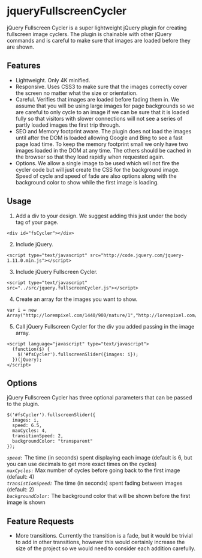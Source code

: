 # jqueryFullscreenCycler

jQuery Fullscreen Cycler is a super lightweight jQuery plugin for creating fullscreen image cyclers.  The plugin is chainable with other jQuery commands and is careful to make sure that images are loaded before they are shown.

## Features
* Lightweight. Only 4K minified.
* Responsive.  Uses CSS3 to make sure that the images correctly cover the screen no matter what the size or orientation.
* Careful.  Verifies that images are loaded before fading them in.  We assume that you will be using large images for page backgrounds so we are careful to only cycle to an image if we can be sure that it is loaded fully so that visitors with slower connections will not see a series of partly loaded images the first trip through.
* SEO and Memory footprint aware.  The plugin does not load the images until after the DOM is loaded allowing Google and Bing to see a fast page load time.  To keep the memory footprint small we only have two images loaded in the DOM at any time.  The others should be cached in the browser so that they load rapidly when requested again.
* Options.  We allow a single image to be used which will not fire the cycler code but will just create the CSS for the background image.  Speed of cycle and speed of fade are also options along with the background color to show while the first image is loading.

## Usage
1. Add a div to your design.  We suggest adding this just under the body tag of your page.
```
<div id="fsCycler"></div>
```

2. Include jQuery.
```
<script type="text/javascript" src="http://code.jquery.com/jquery-1.11.0.min.js"></script>
```

3. Include jQuery Fullscreen Cycler.
```
<script type="text/javascript" src="../src/jquery.fullscreenCycler.js"></script>
```

4. Create an array for the images you want to show.
```
var i = new Array("http://lorempixel.com/1440/900/nature/1","http://lorempixel.com/1440/900/nature/2","http://lorempixel.com/1440/900/nature/3","http://lorempixel.com/1440/900/nature/4");
```

5. Call jQuery Fullscreen Cycler for the div you added passing in the image array.
```
<script language="javascript" type="text/javascript">
  (function($) {
    $('#fsCycler').fullscreenSlider({images: i});
  })(jQuery);
</script>
```

## Options
jQuery Fullscreen Cycler has three optional parameters that can be passed to the plugin.
```
$('#fsCycler').fullscreenSlider({
  images: i,
  speed: 6.5, 
  maxCycles: 4,
  transitionSpeed: 2, 
  backgroundColor: "transparent"
});
```

*`speed:`* The time (in seconds) spent displaying each image (default is 6, but you can use decimals to get more exact times on the cycles)  
*`maxCycles:`* Max number of cycles before going back to the first image (default: 4)  
*`transistionSpeed:`* The time (in seconds) spent fading between images (default: 2)  
*`backgroundColor:`* The background color that will be shown before the first image is shown  

## Feature Requests
* More transitions.  Currently the transition is a fade, but it would be trivial to add in other transitions, however this would certainly increase the size of the project so we would need to consider each addition carefully.